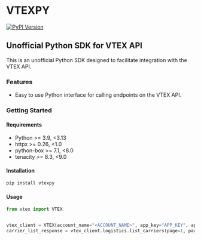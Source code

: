 # VTEXPY
[![PyPI Version](https://img.shields.io/pypi/v/vtexpy.svg)](https://pypi.python.org/pypi/vtexpy)

## Unofficial Python SDK for VTEX API

This is an unofficial Python SDK designed to facilitate integration with the VTEX API.

### Features

- Easy to use Python interface for calling endpoints on the VTEX API.

### Getting Started

#### Requirements

- Python >= 3.9, <3.13
- httpx >= 0.26, <1.0
- python-box >= 7.1, <8.0
- tenacity >= 8.3, <9.0

#### Installation

```bash
pip install vtexpy
```

#### Usage

```python
from vtex import VTEX


vtex_client = VTEX(account_name="<ACCOUNT_NAME>", app_key="APP_KEY", app_token="<APP_TOKEN>")
carrier_list_response = vtex_client.logistics.list_carriers(page=1, page_size=100)
```

